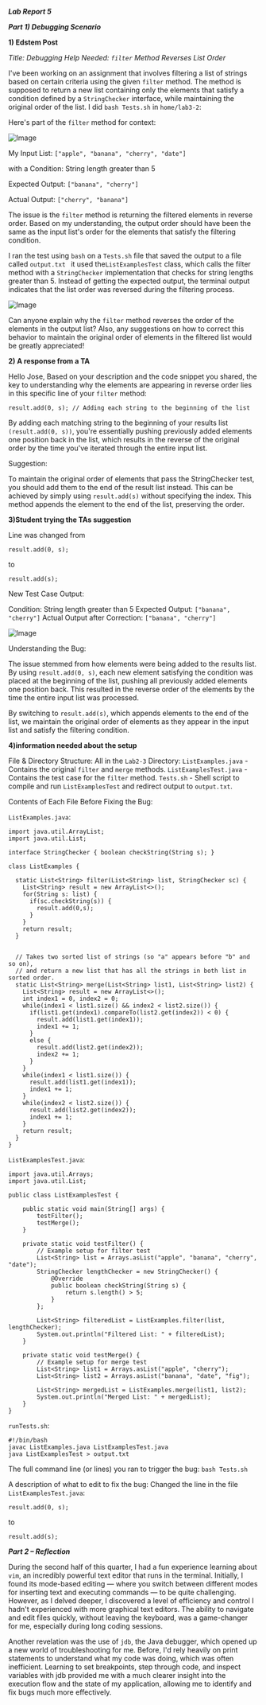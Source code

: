 ***Lab Report 5***

***Part 1) Debugging Scenario***

**1) Edstem Post**

*Title: Debugging Help Needed: `filter` Method Reverses List Order*

I've been working on an assignment that involves filtering a list of strings based on certain criteria using the given `filter` method. The method is supposed to return a new list containing only the elements that satisfy a condition defined by a `StringChecker` interface, while maintaining the original order of the list. I did `bash Tests.sh` in `home/lab3-2`:

Here's part of the `filter` method for context:

![Image](LabReport5.1.png)

My Input List: `["apple", "banana", "cherry", "date"]`

with a Condition: String length greater than 5

Expected Output: `["banana", "cherry"]`

Actual Output: `["cherry", "banana"]`

The issue is the `filter` method is returning the filtered elements in reverse order. Based on my understanding, the output order should have been the same as the input list's order for the elements that satisfy the filtering condition.

I ran the test using `bash` on a `Tests.sh` file that saved the output to a file called `output.txt ` it used the`ListExamplesTest` class, which calls the filter method with a `StringChecker` implementation that checks for string lengths greater than 5. Instead of getting the expected output, the terminal output indicates that the list order was reversed during the filtering process. 


![Image](LabReport5.2.2.png)


Can anyone explain why the `filter` method reverses the order of the elements in the output list? Also, any suggestions on how to correct this behavior to maintain the original order of elements in the filtered list would be greatly appreciated!


**2) A response from a TA**

Hello Jose, Based on your description and the code snippet you shared, the key to understanding why the elements are appearing in reverse order lies in this specific line of your `filter` method:
~~~
result.add(0, s); // Adding each string to the beginning of the list
~~~
By adding each matching string to the beginning of your results list `(result.add(0, s))`, you're essentially pushing previously added elements one position back in the list, which results in the reverse of the original order by the time you've iterated through the entire input list.

Suggestion:

To maintain the original order of elements that pass the StringChecker test, you should add them to the end of the result list instead. This can be achieved by simply using `result.add(s)` without specifying the index. This method appends the element to the end of the list, preserving the order.

**3)Student trying the TAs suggestion**

Line was changed from 
```
result.add(0, s); 
```
to
```
result.add(s);
```

New Test Case Output:

Condition: String length greater than 5
Expected Output: `["banana", "cherry"]`
Actual Output after Correction: `["banana", "cherry"]`

![Image](LabReport5.3.2.png)

Understanding the Bug:

The issue stemmed from how elements were being added to the results list. By using `result.add(0, s)`, each new element satisfying the condition was placed at the beginning of the list, pushing all previously added elements one position back. This resulted in the reverse order of the elements by the time the entire input list was processed.

By switching to `result.add(s)`, which appends elements to the end of the list, we maintain the original order of elements as they appear in the input list and satisfy the filtering condition.


**4)information needed about the setup**

File & Directory Structure:
All in the `Lab2-3` Directory:
`ListExamples.java` - Contains the original `filter` and `merge` methods.
`ListExamplesTest.java` - Contains the test case for the `filter` method.
`Tests.sh` - Shell script to compile and run `ListExamplesTest` and redirect output to `output.txt`.

Contents of Each File Before Fixing the Bug:

`ListExamples.java`:

```
import java.util.ArrayList;
import java.util.List;

interface StringChecker { boolean checkString(String s); }

class ListExamples {

  static List<String> filter(List<String> list, StringChecker sc) {
    List<String> result = new ArrayList<>();
    for(String s: list) {
      if(sc.checkString(s)) {
        result.add(0,s);
      }
    }
    return result;
  }


  // Takes two sorted list of strings (so "a" appears before "b" and so on),
  // and return a new list that has all the strings in both list in sorted order.
  static List<String> merge(List<String> list1, List<String> list2) {
    List<String> result = new ArrayList<>();
    int index1 = 0, index2 = 0;
    while(index1 < list1.size() && index2 < list2.size()) {
      if(list1.get(index1).compareTo(list2.get(index2)) < 0) {
        result.add(list1.get(index1));
        index1 += 1;
      }
      else {
        result.add(list2.get(index2));
        index2 += 1;
      }
    }
    while(index1 < list1.size()) {
      result.add(list1.get(index1));
      index1 += 1;
    }
    while(index2 < list2.size()) {
      result.add(list2.get(index2));
      index1 += 1;
    }
    return result;
  }
}
```

`ListExamplesTest.java`: 

```
import java.util.Arrays;
import java.util.List;

public class ListExamplesTest {

    public static void main(String[] args) {
        testFilter();
        testMerge();
    }

    private static void testFilter() {
        // Example setup for filter test
        List<String> list = Arrays.asList("apple", "banana", "cherry", "date");
        StringChecker lengthChecker = new StringChecker() {
            @Override
            public boolean checkString(String s) {
                return s.length() > 5;
            }
        };

        List<String> filteredList = ListExamples.filter(list, lengthChecker);
        System.out.println("Filtered List: " + filteredList);
    }

    private static void testMerge() {
        // Example setup for merge test
        List<String> list1 = Arrays.asList("apple", "cherry");
        List<String> list2 = Arrays.asList("banana", "date", "fig");

        List<String> mergedList = ListExamples.merge(list1, list2);
        System.out.println("Merged List: " + mergedList);
    }
}
```

`runTests.sh`:

```
#!/bin/bash
javac ListExamples.java ListExamplesTest.java
java ListExamplesTest > output.txt
```

The full command line (or lines) you ran to trigger the bug:
`bash Tests.sh`

A description of what to edit to fix the bug:
Changed the line in the file `ListExamplesTest.java`:
```
result.add(0, s);
```
to 

```
result.add(s);
```

***Part 2 – Reflection***

During the second half of this quarter, I had a fun experience learning about `vim`, an incredibly powerful text editor that runs in the terminal. Initially, I found its mode-based editing — where you switch between different modes for inserting text and executing commands — to be quite challenging. However, as I delved deeper, I discovered a level of efficiency and control I hadn't experienced with more graphical text editors. The ability to navigate and edit files quickly, without leaving the keyboard, was a game-changer for me, especially during long coding sessions.

Another revelation was the use of `jdb`, the Java debugger, which opened up a new world of troubleshooting for me. Before, I'd rely heavily on print statements to understand what my code was doing, which was often inefficient. Learning to set breakpoints, step through code, and inspect variables with jdb provided me with a much clearer insight into the execution flow and the state of my application, allowing me to identify and fix bugs much more effectively.
